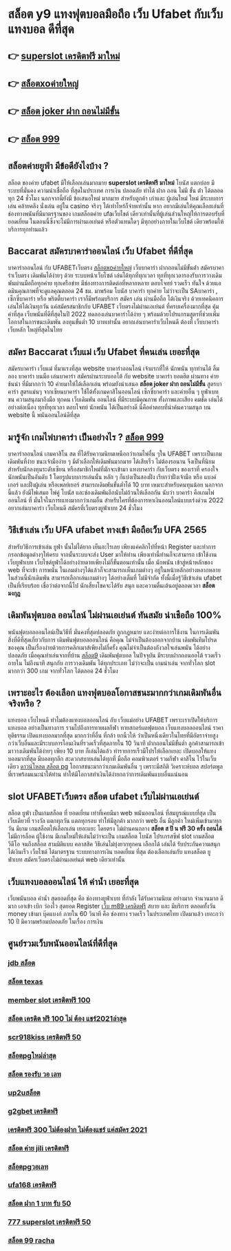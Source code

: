 # สล็อต y9  แทงฟุตบอลมือถือ  เว็บ Ufabet กับเว็บแทงบอล ดีที่สุด

## 👉 [superslot เครดิตฟรี มาใหม่](https://mabet.net/)
## 👉 [สล็อตxoค่ายใหญ่](https://mabet.net/20-free-100/)
## 👉 [สล็อต joker ฝาก ถอนไม่มีขั้น](https://bio.link/tisawago)
## 👉 [สล็อต 999](https://mabet.net/)

## สล็อตค่ายยูฟ่า มีข้อดียังไงบ้าง ?
สล็อต ของค่าย ufabet มีให้เลือกเล่นมากมาย **superslot เครดิตฟรี มาใหม่** โบนัส  แตกบ่อย มีระบบที่มั่นคง  ความน่าเชื่อถือ ที่สุดในประเทศ การเงิน  ปลอดภัย ทำได้  ฝาก ถอน ไม่มี ขั้น ต่ํา ได้ตลอดทุก 24 ชั่วโมง นอกจากนี้ยังมี ข้อเสนอใหม่ มากมาย สำหรับลูกค้า เก่าและ ผู้เล่นใหม่ ใหม่ มีระบบการเล่น  คล้ายคลึง  นั่งเล่น อยู่ใน casino  จริงๆ ได้เท่าไหร่ก็จ่ายเท่านั้น หาก อยากมีเล่นให้คุณเลือกเล่นที่ ช่องทางพนันที่มีมาตรฐานของ เกมสล็อตค่าย ufaเว็บไชต์ เดียวเท่านั้นที่ผู้เล่นส่วนใหญ่ให้การตอบรับที่ ยอดเยี่ยม ในตอนนี้ซึ่งจะไม่มีการผ่านเอเย่นต์ หรือตัวแทนใดๆ มีทุกอย่างภายในเว็บไชต์ เดียวพร้อมให้บริการทุกท่านแล้ว

##  Baccarat  สมัครบาคาร่าออนไลน์  เว็บ Ufabet  ที่ดีที่สุด

บาคาร่าออนไลน์ กับ UFABETเว็บตรง  [สล็อตxoค่ายใหญ่](https://bio.link/tisawago)  เว็บบาคาร่า ฝากถอนไม่มีขั้นต่ํา สมัครบาคาร่าเว็บตรง เดิมพันได้ง่ายๆ ด้วย ระบบหน้าเว็บไซต์ เล่นได้ทุกที่ทุกเวลา ทุกที่ทุกเวลารองรับการวางเดิมพันผ่านมือถือทุกค่าย ทุกเครือข่าย มีช่องทางการติดต่อที่หลากหลาย ตอบโจทย์ รวดเร็ว ทันใจ ด้วยแอดมินคุณภาพที่จะดูแลคุณตลอด 24 ชม. มาพร้อม โบนัส  บาคาร่า  ทุกค่าย ไม่ว่าจะเป็น SAบาคาร่า , เซ็กซี่บาคาร่า หรือ พริตตี้บาคาร่า เราก็มีพร้อมบริการ สมัคร เล่น  ผ่านมือถือ ได้เงินจริง ด้วยเทคนิคการเล่นให้ได้เงินทุกวัน แค่สมัครสมาชิกกับ UFABET เว็บตรงไม่ผ่านเอเย่นต์ ที่ครบเครื่องมากที่สุด คุ้มค่าที่สุด เว็บพนันที่ดีที่สุดในปี 2022 ทดลองเล่นบาคาร่าได้ง่าย ๆ พร้อมด้วยโปรแกรมสูตรที่ช่วยเพิ่มโอกาสในการชนะเดิมพัน ลงทุนขั้นต่ำ 10 บาทเท่านั้น อยากเล่นบาคาร่าเว็บไหนดี ต้องที่ เว็บบาคาร่า  เว็บหลัก  ใหญ่ที่สุดในไทย


## สมัคร Baccarat  เว็บแม่ เว็บ Ufabet ที่คนเล่น เยอะที่สุด

สมัครบาคาร่า  เว็บแม่   ที่มาแรงที่สุด  website  บาคาร่าออนไลน์ เจ้าแรกที่ให้ นักพนัน  ทุกท่านได้ ลิ้มลอง บาคาร่า บนมือ เล่นบาคาร่า สมัครผ่านระบบออโต้  กับ  website บาคาร่า ยอดฮิต  ผ่านทาง  ค่ายช้นนำ ที่มีมากกว่า 10 ค่ายมาให้ได้เลือกเล่น พร้อมยังนำเสนอ **สล็อต joker ฝาก ถอนไม่มีขั้น** สูตรบาคาร่า สูตรแม่นๆ  จากเซียนบาคาร่า ใช้ได้ทั้งเกมคาสิโนออนไลน์ เซ็กซี่บาคาร่า และค่ายอื่น ๆ ยูฟ่าเบท  ขน ความสนุกมาถึงมือ ทุกคน เว็บเดิมพัน  ออนไลน์ ที่มีระบบมีคุณภาพ ทั้งภาพและเสียง คมชัด เล่นได้อย่างต่อเนื่อง ทุกที่ทุกเวลา  ตอบโจทย์ นักพนัน  ได้เป็นอย่างดี นี่คือคำตอบที่น่าค้นความสนุก บน  website นี้ พนันออนไลน์ดีที่สุด 

## มารู้จัก  เกมไพ่บาคาร่า  เป็นอย่างไร ? [สล็อต 999](https://member.mabet.net/?action=login) 

บาคาร่าออนไลน์  เกมคาสิโน สด  ที่ได้รับความนิยมเหนือกว่าเกมไพ่อื่น ๆใน UFABET เพราะเป็นเกมเดิมพันที่ง่าย ชนะเจ้ามือง่าย ๆ มีตัวเลือกให้เดิมพันมากมาย ได้เสียเร็ว ไม่ต้องรอนาน จึงเป็นที่นิยมสำหรับนักลงทุนระดับเซียน หรือสมาชิกใหม่ที่มักจะเข้ามา แทงบาคาร่า กับเว็บตรง ของเราที่   ครองใจนักพนันเป็นอันดับ 1  โดยรูปแบบการเล่นนั้น หลัก ๆ ก็แบ่งเป็นสองฝั่ง เรียกว่าฝั่งเจ้ามือ หรือ แบงค์เกอร์ และฝั่งผู้เล่น หรือเพลย์เยอร์ สามารถเดิมพันขั้นต่ำได้ 10 บาท เหมาะสำหรับคนทุนน้อย นอกจากนี้แล้ว ยังมีไพ่เสมอ ไพ่คู่ โบนัส และช่องเดิมพันอีกนับไม่ถ้วนให้เลือกกัน นับว่า บาคาร่า คือเกมไพ่ออนไลน์ ที่  มั่นใจในการเแทงมากกว่าเกมอื่น สำหรับใครที่ต้องการหาเงินออนไลน์แบบเร่งด่วน 2022 อยากเล่นบาคาร่า เว็บไหนดี สมัครที่เว็บตรงยูฟ่าเบท  24 ชั่วโมง


## วิธีเข้าเล่น เว็บ UFA  ufabet ทางเข้า มือถือเว็บ UFA 2565

สำหรับวิธีการเข้าเล่น   ยูฟ่า นั้นไม่ได้ยาก เย็นอะไรเลย เพียงแค่คลิกไปที่หน้า Register  และทำการกรอกข้อมูลต่างๆให้ครบ จากนั้นระบบจะส่ง User  มาให้ท่าน เพียงเท่านี้ท่านก็จะสามารถ เข้าใช้งาน   เว็บยูฟ่าเบท เว็บไซต์ยูฟ่าได้อย่างง่ายดายเพียงไม่กี่ขั้นตอนเท่านั้น เมื่อ นักพนัน เข้าสู่หน้าหลักของ web ที่จะเข้า การพนัน ในเกมต่างๆได้แล้วก็จะสามารถเห็นเกมต่างๆ อยู่ในหน้าหลักอย่างหลากหลาย  ในส่วนนี้นักเดิมพัน สามารถเลือกเล่นเกมต่างๆ ได้อย่างเต็มที่ ไม่มีจำกัด  ทั้งนี้เมื่อรู้วิธีเข้าเล่น   ufabet  เป็นที่เรียบร้อย เชื่อว่าต่อจากนี้ไป  นักเสี่ยงโชคจะได้รับ สนุก และความตื่นเต้นอยู่ตลอดเวลา
 **สล็อต มงกุฎ**

##  เดิมพันฟุตบอล ออนไลน์ ไม่ผ่านเอเย่นต์  ทันสมัย น่าเชือถือ 100%

 พนันฟุตบอลออนไลน์เป็นวิธีที่ มั่นคงที่สุดปลอดภัย ถูกกฎหมาย และง่ายต่อการใช้งาน ในการเดิมพัน สิ่งที่ดีที่สุดเกี่ยวกับการ เดิมพันฟุตบอลออนไลน์ คือคุณ ไม่จำเป็นต้องออกจากบ้าน เดิมพันทีมโปรดของคุณ เป็นเรื่องง่ายด้วยการคลิกเมาส์เพียงไม่กี่ครั้ง คุณไม่จำเป็นต้องกังวลใจเล่นพนัน ได้อย่างปลอดภัย เมื่อคุณทำเล่นจากที่บ้าน [สล็อต9](https://mabet.net/credit-free-50/) เดิมพันฟุตบอล  ในปัจจุบัน มีระบบฝากถอนออโต้ รวดเร็วถายใน ไม่ถึงนาที สนุกกับ การวางเดิมพัน ได้ทุกประเภท ไม่ว่าจะเป็น  เกมน่าเล่น จากทั่วโลก slot มากกว่า 300 เกม จากทั่วโลก ได้ตลอด 24 ชั่วโมง


##  เพราะอะไร ต้องเลือก แทงฟุตบอลโอกาสชนะมากกว่าเกมเดิมพันอื่นจริงหรือ ?

แทงบอล เว็บไหนดี ทำไมต้องแทงบอลออนไลน์ กับ  เว็บแม่อย่าง UFABET เพราะเราเปิดให้บริการ แทงบอล อย่างเป็นทางการ รวมไปถึงการทายผลกีฬา ทายสกอร์ผลฟุตบอล เว็บแทงบอลออนไลน์  ราคายุติธรรม เปิดแทงบอลมากที่สุด มากกว่าที่อื่น ที่กล้า ยกนิ้วให้ ว่าเป็นหนึ่งเดียวในไทยที่มีอัตราจ่ายสูงกว่าเว็บอื่นและมีระบบการโอนเงินที่รวดเร็วที่สุดภายใน 10 วินาที ฝากถอนไม่มีขั้นต่ำ ลูกค้าสามารถเข้ามาวางเดิมพันได้ง่ายๆ เพียง 10 บาท ก็เล่นได้แล้ว ทำรายการเร็วมีโปรให้เลือกเยอะ เปิดบอลให้แทงบอลมากที่สุด มีบอลทุกลีก  สะดวกสบายเล่นได้ทุกที่ มือถือ คอมพิวเตอร์ รวมกีฬา คาสิโน ไว้ในเว็บเดียว [ดาวน์โหลด สล็อต pg](https://mabet.net/register/) โอกาสชนะมากว่าเกมเดิมพันอื่น ๆ เพราะมีสถิติ วิเคราะห์บอล สปอร์ตพูล ที่เราพร้อมแนะนำให้ท่าน ทำให้มีโอกาสทำเงินได้ง่ายกกว่าการเดิมพันแบบอื่นแน่นอน


##  slot   UFABETเว็บตรง สล็อต  ufabet เว็บไม่ผ่านเอเย่นต์

สล็อต   ยูฟ่า เป็นเกมสล็อต ที่ ยอดเยี่ยม เท่าที่เคยมีมา  web   พนันออนไลน์  ที่สมบูรณ์แบบที่สุด เป็น เว็บเดียวที่ รางวัล แตกทุกวัน แตกทุกรอบ ทำให้มีลูกค้า มากกว่า web อื่น มีลูกค้า ใหม่เพิ่มเข้ามาทุกวัน มีเกม เกมสล็อตให้เลือกเล่น เยอะแยะ โดยตรง  ไม่ผ่านคนกลาง **สล็อต ส ปิ น ฟรี 30 ครั้ง ถอนได้**  ไม่มีการล็อค  ผู้ใช้งาน  มีเกมใหม่ให้เล่นไม่ว่าจะเป็น  เกมสล็อต  โบนัส โปรเกรสซีฟ slot   เกมสล็อตวีดีโอ จนถึงสล็อต สามมิติแบบ คลาสสิค วิธีเล่นไม่ยุ่งยากทุกคน เลือกได้ เล่นได้ รับประกันความสนุกได้เงินเร็ว เว็บไซต์  ได้มาตรฐาน ระบบทางการเงิน ยอดเยี่ยม ที่สุด ต้องเลือกเล่นกับ  แทงสล็อต  ยูฟ่าเบท   สมัครเว็บตรงไม่ผ่านเอเย่นต์    web  เดียวเท่านั้น


## เว็บแทงบอลออนไลน์ ให้ ค่าน้ำ  เยอะที่สุด

 เว็บพนันบอล   ค่าน้ำ  สุดยอดที่สุด  คือ   ช่องทางยูฟ่าเบท  ที่กำลัง  ได้รับความนิยม   อย่างมาก จำนวนมาก   ดีมาก  เอาเข้า  เบิก   ว่องไว  สุดยอด  Register  [เว็บ m89 เครดิตฟรี](https://mabet.net/register/)  สบาย และ มีบริการ   ตลอดทั้งวัน   money  เข้ามา   บุ๊คแบงก์ ภายใน   60 วินาที  คือ   ช่องทาง รวดเร็ว  ในประเทศไทย  เปิดมาแล้ว  เยอะกว่า  10 ปี  มีความพร้อมปลอดภัย ในเรื่อง การเงิน 

## ศูนย์รวมเว็บพนันออนไลน์ที่ดีที่สุด

### [jdb สล็อต](https://atom.io/themes/สมัคร%20Slot%20PG%20เครดิตฟรี%2050%20ทำ%20เทิ%20ร์%20น.%201%20เท่า%20008%20สล็อต%2020%20รับ%20100%20เว็บตรง100%)
### [สล็อต texas](https://atom.io/themes/สมัคร%20Slot%20PG%20เครดิตฟรี%2050%20ทำถึง%20300%20ถอนได้%20300%20008%20สล็อต%2020%20รับ%20100%20เว็บตรง100%)
### [member slot เครดิตฟรี 100](https://atom.io/themes/สมัคร%20Slot%20PG%20สล็อต%20โรม่า%20008%20สล็อต%2020%20รับ%20100%20เว็บตรง100%)
### [สล็อต เครดิต ฟรี 100 ไม่ ต้อง แชร์2021ล่าสุด](https://atom.io/themes/สมัคร%20Slot%20PG%20สล็อต%20เว็บตรง%20777%20008%20สล็อต%2020%20รับ%20100%20เว็บตรง100%)
### [scr918kiss เครดิตฟรี 50](https://atom.io/themes/สมัคร%20Slot%20PG%20ufa678%20สล็อต%20008%20สล็อต%2020%20รับ%20100%20เว็บตรง100%)
### [สล็อตpgใหม่ล่าสุด](https://atom.io/themes/สมัคร%20Slot%20PG%20ยิงปลา%20เครดิตฟรี%20100%20ไม่ต้องฝาก%20008%20สล็อต%2020%20รับ%20100%20เว็บตรง100%)
### [สล็อต รองรับ วอ เลท](https://atom.io/themes/สมัคร%20Slot%20PG%20เครดิตฟรี50%20008%20สล็อต%2020%20รับ%20100%20เว็บตรง100%)
### [up2uสล็อต](https://atom.io/themes/สมัคร%20Slot%20PG%20168สล็อต%20008%20สล็อต%2020%20รับ%20100%20เว็บตรง100%)
### [g2gbet เครดิตฟรี](https://atom.io/themes/สมัคร%20Slot%20PG%20เครดิตฟรี%2050%20ทำได้%20300%20ถอนได้%20300%20008%20สล็อต%2020%20รับ%20100%20เว็บตรง100%)
### [เครดิตฟรี 300 ไม่ต้องฝาก ไม่ต้องแชร์ แค่สมัคร 2021](https://atom.io/themes/สมัคร%20Slot%20PG%20เว็บ%20สล็อต%20777%20008%20สล็อต%2020%20รับ%20100%20เว็บตรง100%)
### [สล็อต ค่าย jili เครดิตฟรี](https://atom.io/themes/สมัคร%20Slot%20PG%20สล็อต%20ฝาก%201%20บาท%20โบนัส%2099%20008%20สล็อต%2020%20รับ%20100%20เว็บตรง100%)
### [สล็อตpgวอเลท](https://atom.io/themes/สมัคร%20Slot%20PG%20สมัคร%20สล็อต%20เว็บ%20ตรง%20008%20สล็อต%2020%20รับ%20100%20เว็บตรง100%)
### [ufa168 เครดิตฟรี](https://atom.io/themes/สมัคร%20Slot%20PG%20สล็อต%20xo%20เว็บตรง%20ไม่ผ่านเอเย่นต์%202021%20008%20สล็อต%2020%20รับ%20100%20เว็บตรง100%)
### [สล็อต ฝาก 1 บาท รับ 50](https://atom.io/themes/สมัคร%20Slot%20PG%20สล็อต%20โจ๊กเกอร์%20008%20สล็อต%2020%20รับ%20100%20เว็บตรง100%)
### [777 superslot เครดิตฟรี 50](https://atom.io/themes/สมัคร%20Slot%20PG%20เครดิตฟรี%20กดรับ%20เอง%20008%20สล็อต%2020%20รับ%20100%20เว็บตรง100%)
### [สล็อต 99 racha](https://atom.io/themes/สมัคร%20Slot%20PG%20สล็อต%20รองรับ%20วอ%20เลท%20008%20สล็อต%2020%20รับ%20100%20เว็บตรง100%)